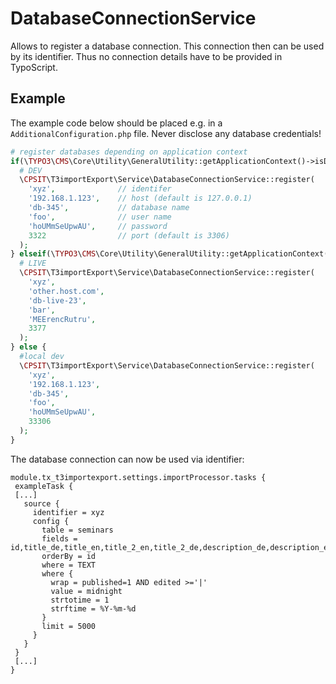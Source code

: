 DatabaseConnectionService
=========================
Allows to register a database connection. This connection then can be used by its identifier. Thus no connection details have to be provided in TypoScript.

## Example
The example code below should be placed e.g. in a `AdditionalConfiguration.php` file. Never disclose any database credentials!

```PHP
# register databases depending on application context
if(\TYPO3\CMS\Core\Utility\GeneralUtility::getApplicationContext()->isDevelopment()) {
  # DEV
  \CPSIT\T3importExport\Service\DatabaseConnectionService::register(
    'xyz',              // identifer
    '192.168.1.123',    // host (default is 127.0.0.1)
    'db-345',           // database name
    'foo',              // user name
    'hoUMmSeUpwAU',     // password
    3322                // port (default is 3306)
  );
} elseif(\TYPO3\CMS\Core\Utility\GeneralUtility::getApplicationContext()->isProduction()) {
  # LIVE
  \CPSIT\T3importExport\Service\DatabaseConnectionService::register(
    'xyz',
    'other.host.com',
    'db-live-23',
    'bar',
    'MEErencRutru',
    3377
  );
} else {
  #local dev
  \CPSIT\T3importExport\Service\DatabaseConnectionService::register(
    'xyz',
    '192.168.1.123',
    'db-345',
    'foo',
    'hoUMmSeUpwAU',
    33306
  );
}
```
The database connection can now be used via identifier:
```TypoScript
module.tx_t3importexport.settings.importProcessor.tasks {
 exampleTask {
 [...]
   source {
     identifier = xyz
     config {
       table = seminars
       fields = id,title_de,title_en,title_2_en,title_2_de,description_de,description_en,type,season_begin
       orderBy = id
       where = TEXT
       where {
         wrap = published=1 AND edited >='|'
         value = midnight
         strtotime = 1
         strftime = %Y-%m-%d
       }
       limit = 5000
     }
   }
 }
 [...]
}
```
